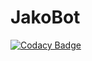 # JakoBot
[![Codacy Badge](https://api.codacy.com/project/badge/Grade/8e81d2ee5131443c933a699f2c644cb2)](https://app.codacy.com/gh/jakob753951/JakoBot?utm_source=github.com&utm_medium=referral&utm_content=jakob753951/JakoBot&utm_campaign=Badge_Grade)